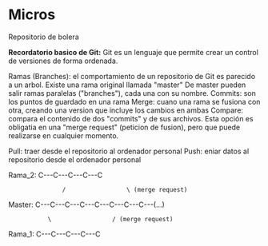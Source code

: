 # Micros
Repositorio de bolera


**Recordatorio basico de Git:** Git es un lenguaje que permite crear un control de versiones de forma ordenada.

  Ramas (Branches): el comportamiento de un repositorio de Git es parecido a un arbol. Existe una rama original llamada "master"
    De master pueden salir ramas paralelas ("branches"), cada una con su nombre.
  Commits: son los puntos de guardado en una rama
  Merge: cuano una rama se fusiona con otra, creando una version que incluye los cambios en ambas
  Compare: compara el contenido de dos "commits" y de sus archivos.
    Esta opción es obligatia en una "merge request" (peticion de fusion), pero que puede realizarse en cualquier momento.
  
  Pull: traer desde el repositorio al ordenador personal
  Push: eniar datos al repositorio desde el ordenador personal
  
  
  Rama_2:           C---C---C---C---C
  
                   /                 \ (merge request)
                   
  Master: C---C---C---C---C---C---C---C---(...)
  
               \                 / (merge request)
               
  Rama_1:       C---C---C---C---C
  
  
